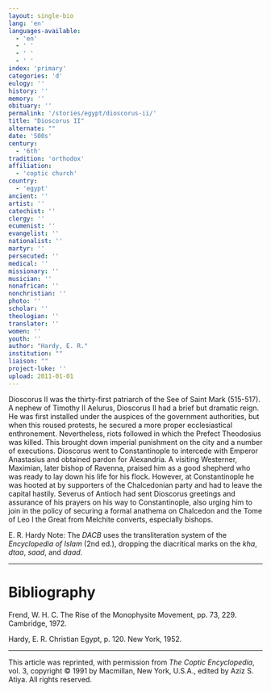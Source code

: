 ```yaml
---
layout: single-bio
lang: 'en'
languages-available:
  - 'en'
  - ' '
  - ' '
  - ' '
index: 'primary'
categories: 'd'
eulogy: ''
history: ''
memory: ''
obituary: ''
permalink: '/stories/egypt/dioscorus-ii/'
title: "Dioscorus II"
alternate: ""
date: '500s'
century:
  - '6th'
tradition: 'orthodox'
affiliation:
  - 'coptic church'
country:
  - 'egypt'
ancient: ''
artist: ''
catechist: ''
clergy: ''
ecumenist: ''
evangelist: ''
nationalist: ''
martyr: ''
persecuted: ''
medical: ''
missionary: ''
musician: ''
nonafrican: ''
nonchristian: ''
photo: ''
scholar: ''
theologian: ''
translator: ''
women: ''
youth: ''
author: "Hardy, E. R."
institution: ""
liaison: ""
project-luke: ''
upload: 2011-01-01
---
```




Dioscorus II was the thirty-first patriarch of the See of Saint Mark (515-517). A nephew of Timothy II Aelurus, Dioscorus II had a brief but dramatic reign. He was first installed under the auspices of the government authorities, but when this roused protests, he secured a more proper ecclesiastical enthronement. Nevertheless, riots followed in which the Prefect Theodosius was killed. This brought down imperial punishment on the city and a number of executions. Dioscorus went to Constantinople to intercede with Emperor Anastasius and obtained pardon for Alexandria. A visiting Westerner, Maximian, later bishop of Ravenna, praised him as a good shepherd who was ready to lay down his life for his flock. However, at Constantinople he was hooted at by supporters of the Chalcedonian party and had to leave the capital hastily. Severus of Antioch had sent Dioscorus greetings and assurance of his prayers on his way to Constantinople, also urging him to join in the policy of securing a formal anathema on Chalcedon and the Tome of Leo I the Great from Melchite converts, especially bishops.

E. R. Hardy
Note: The *DACB* uses the transliteration system of the *Encyclopedia of Islam* (2nd ed.), dropping the diacritical marks on the *kha*, *dtaa*, *saad*, and *daad*.

---

# Bibliography

Frend, W. H. C. The Rise of the Monophysite Movement, pp. 73, 229. Cambridge, 1972.

Hardy, E. R. Christian Egypt, p. 120. New York, 1952.

---

This article was reprinted, with permission from *The Coptic Encyclopedia*, vol. 3, copyright &copy; 1991 by Macmillan, New York, U.S.A., edited by Aziz S. Atiya. All rights reserved.